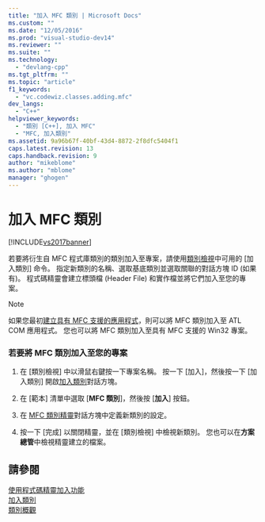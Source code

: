 ```yaml
---
title: "加入 MFC 類別 | Microsoft Docs"
ms.custom: ""
ms.date: "12/05/2016"
ms.prod: "visual-studio-dev14"
ms.reviewer: ""
ms.suite: ""
ms.technology: 
  - "devlang-cpp"
ms.tgt_pltfrm: ""
ms.topic: "article"
f1_keywords: 
  - "vc.codewiz.classes.adding.mfc"
dev_langs: 
  - "C++"
helpviewer_keywords: 
  - "類別 [C++], 加入 MFC"
  - "MFC, 加入類別"
ms.assetid: 9a96b67f-40bf-43d4-8872-2f8dfc5404f1
caps.latest.revision: 13
caps.handback.revision: 9
author: "mikeblome"
ms.author: "mblome"
manager: "ghogen"
---
```

# 加入 MFC 類別
[!INCLUDE[vs2017banner](../../assembler/inline/includes/vs2017banner.md)]

若要將衍生自 MFC 程式庫類別的類別加入至專案，請使用[類別檢視](http://msdn.microsoft.com/zh-tw/8d7430a9-3e33-454c-a9e1-a85e3d2db925)中可用的 \[加入類別\] 命令。  指定新類別的名稱、選取基底類別並選取關聯的對話方塊 ID \(如果有\)。  程式碼精靈會建立標頭檔 \(Header File\) 和實作檔並將它們加入至您的專案。  
  
> [!NOTE]
>  如果您最初[建立具有 MFC 支援的應用程式](../../atl/reference/mfc-support-in-atl-projects.md)，則可以將 MFC 類別加入至 ATL COM 應用程式。  您也可以將 MFC 類別加入至具有 MFC 支援的 Win32 專案。  
  
### 若要將 MFC 類別加入至您的專案  
  
1.  在 \[類別檢視\] 中以滑鼠右鍵按一下專案名稱。  按一下 \[加入\]，然後按一下 \[加入類別\] 開啟[加入類別](../../ide/add-class-dialog-box.md)對話方塊。  
  
2.  在 \[範本\] 清單中選取 \[**MFC 類別**\]，然後按 \[**加入**\] 按鈕。  
  
3.  在 [MFC 類別精靈](../../mfc/reference/mfc-add-class-wizard.md)對話方塊中定義新類別的設定。  
  
4.  按一下 \[完成\] 以關閉精靈，並在 \[類別檢視\] 中檢視新類別。  您也可以在**方案總管**中檢視精靈建立的檔案。  
  
## 請參閱  
 [使用程式碼精靈加入功能](../../ide/adding-functionality-with-code-wizards-cpp.md)   
 [加入類別](../../ide/adding-a-class-visual-cpp.md)   
 [類別概觀](../../mfc/class-library-overview.md)